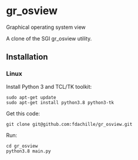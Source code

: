 # gr_osview
Graphical operating system view

A clone of the SGI gr_osview utility.

## Installation

### Linux
Install Python 3 and TCL/TK toolkit:
```
sudo apt-get update
sudo apt-get install python3.8 python3-tk
```

Get this code:
```
git clone git@github.com:fdachille/gr_osview.git
```

Run:
```
cd gr_osview
python3.8 main.py
```
